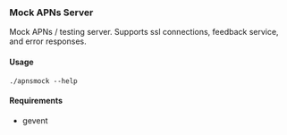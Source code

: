 ### Mock APNs Server

Mock APNs / testing server. Supports ssl connections, feedback service, and error responses.

#### Usage

```
./apnsmock --help
```

#### Requirements

* gevent


